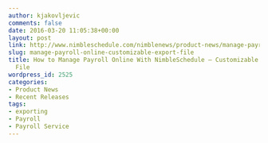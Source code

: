 ```yaml
---
author: kjakovljevic
comments: false
date: 2016-03-20 11:05:38+00:00
layout: post
link: http://www.nimbleschedule.com/nimblenews/product-news/manage-payroll-online-customizable-export-file/
slug: manage-payroll-online-customizable-export-file
title: How to Manage Payroll Online With NimbleSchedule – Customizable Payroll Export
  File
wordpress_id: 2525
categories:
- Product News
- Recent Releases
tags:
- exporting
- Payroll
- Payroll Service
---
```


